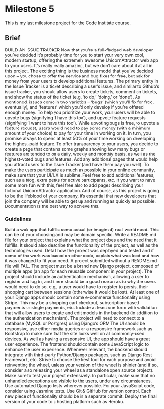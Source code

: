 # Milestone 5

This is my last milestone project for the Code Institute course.

## Brief 

BUILD AN ISSUE TRACKER
Now that you’re a full-fledged web developer you’ve decided it’s probably time for you to start your very own cool, modern startup, offering the extremely awesome UnicornAttractor web app to your users. 
It’s really really amazing, but we don’t care about it at all in this project. The exciting thing is the business model that you’ve decided upon – you chose to offer the service and bug fixes for free,
but ask for money from your users to develop additional features.
The primary entity in the Issue Tracker is a ticket describing a user’s issue, and similar to Github’s issue tracker,
you should allow users to create tickets, comment on tickets, and show the status of the ticket (e.g. ‘to do,’ ‘doing,’ or ‘done’). 
As mentioned, issues come in two varieties – ‘bugs’ (which you’ll fix for free, eventually), and ‘features’ which you’d only develop if you’re offered enough money. 
To help you prioritize your work, your users will be able to upvote bugs (signifying ‘I have this too’), and upvote feature requests (signifying ‘I want to have this too’).
While upvoting bugs is free, to upvote a feature request, users would need to pay some money (with a minimum amount of your choice) to pay for your time in working on it. 
In turn, you promise always to spend at least 50% of your time working on developing the highest-paid feature.
To offer transparency to your users, you decide to create a page that contains some graphs showing how many bugs or features are tended to on a daily,
weekly and monthly basis, as well as the highest-voted bugs and features.
Add any additional pages that would help you attract users to the Issue Tracker (and have them pay you well).
To make the users participate as much as possible in your online community, make sure that your UI/UX is sublime. Feel free to add additional features, such as a blog, 
extra perks for active participants, etc.
If you want to have some more fun with this, feel free also to add pages describing your fictional UnicornAttractor application.
And of course, as this project is going to be the lifeblood of your company, it’s essential that new developers that join the company will be able to get up and running as quickly as possible.
Documentation is the best way to achieve this.

### Guidelines

Build a web app that fulfills some actual (or imagined) real-world need. This can be of your choosing and may be domain specific.
Write a README.md file for your project that explains what the project does and the need that it fulfills. It should also describe the functionality of the project, as well as the technologies used.
Detail how the project was deployed and tested and if some of the work was based on other code,
explain what was kept and how it was changed to fit your need. A project submitted without a README.md file will FAIL.
The project must be a brand new Django project, composed of multiple apps (an app for each reusable component in your project).
The project should include an authentication mechanism, allowing a user to register and log in, and there should be a good reason as to why the users would need to do so. e.g.,
a user would have to register to persist their shopping cart between sessions (otherwise it would be lost).
At least one of your Django apps should contain some e-commerce functionality using Stripe. This may be a shopping cart checkout, subscription-based payments or single payments, etc.
Include at least one form with validation that will allow users to create and edit models in the backend (in addition to the authentication mechanism).
The project will need to connect to a database (MySQL or Postgres) using Django’s ORM
The UI should be responsive, use either media queries or a responsive framework such as Bootstrap to make sure that the site looks well on all commonly-used devices.
As well as having a responsive UI, the app should have a great user experience.
The frontend should contain some JavaScript logic to enhance the user experience.
Whenever relevant, the backend should integrate with third-party Python/Django packages, such as Django Rest Framework, etc.
Strive to choose the best tool for each purpose and avoid reinventing the wheel, unless your version of the wheel is shinier 
(and if so, consider also releasing your wheel as a standalone open source project).
Make sure to test your project extensively. In particular, make sure that no unhandled exceptions are visible to the users, under any circumstances.
Use automated Django tests wherever possible. For your JavaScript code, consider using Jasmine tests.
Use Git & GitHub for version control. Each new piece of functionality should be in a separate commit.
Deploy the final version of your code to a hosting platform such as Heroku.
